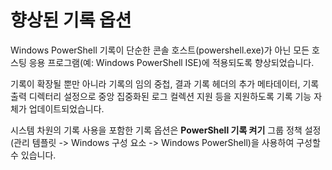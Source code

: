 # 향상된 기록 옵션

Windows PowerShell 기록이 단순한 콘솔 호스트(powershell.exe)가 아닌 모든 호스팅 응용 프로그램(예: Windows PowerShell ISE)에 적용되도록 향상되었습니다.

기록이 확장될 뿐만 아니라 기록의 임의 중첩, 결과 기록 헤더의 추가 메타데이터, 기록 출력 디렉터리 설정으로 중앙 집중화된 로그 컬렉션 지원 등을 지원하도록 기록 기능 자체가 업데이트되었습니다.

시스템 차원의 기록 사용을 포함한 기록 옵션은 **PowerShell 기록 켜기** 그룹 정책 설정(관리 템플릿 -> Windows 구성 요소 -> Windows PowerShell)을 사용하여 구성할 수 있습니다.


<!--HONumber=Aug16_HO3-->


